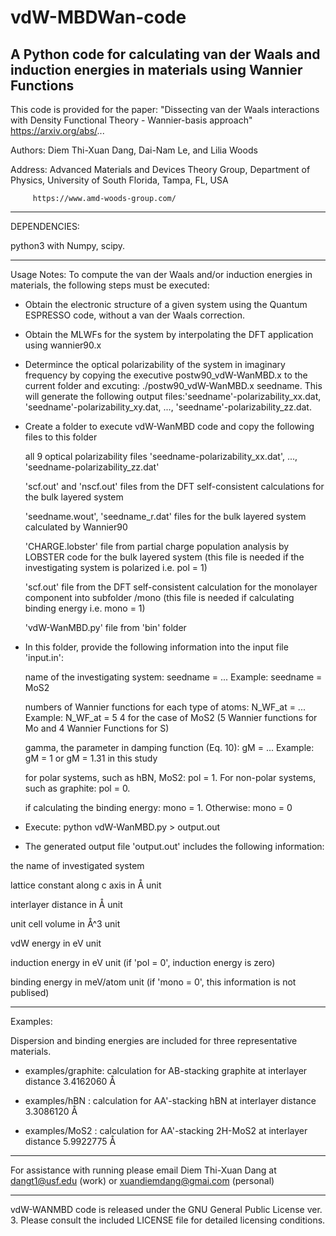 # vdW-MBDWan-code
A Python code for calculating van der Waals and induction energies in materials using Wannier Functions
----------------------------------------------------------------------------------------------------------------------------------

This code is provided for the paper: "Dissecting van der Waals interactions with Density Functional Theory - Wannier-basis approach" 
                                     https://arxiv.org/abs/...

Authors: Diem Thi-Xuan Dang, Dai-Nam Le, and Lilia Woods

Address: Advanced Materials and Devices Theory Group, Department of Physics, University of South Florida, Tampa, FL, USA

         https://www.amd-woods-group.com/
	 
------------------------------------------------------------------------------------------------------------------------------------

DEPENDENCIES:

python3 with Numpy, scipy.

------------------------------------------------------------------------------------------------------------------------------------

Usage Notes:
To compute the van der Waals and/or induction energies in materials, the following steps must be executed:

- Obtain the electronic structure of a given system using the Quantum ESPRESSO code, without a van der Waals correction.

- Obtain the MLWFs for the system by interpolating the DFT application using wannier90.x

- Determince the optical polarizability of the system in imaginary frequency by copying the executive postw90_vdW-WanMBD.x to the current folder and excuting: ./postw90_vdW-WanMBD.x seedname. This will generate the following output files:'seedname'-polarizability_xx.dat, 'seedname'-polarizability_xy.dat, ..., 'seedname'-polarizability_zz.dat.    

- Create a folder to execute vdW-WanMBD code and copy the following files to this folder

  	all 9 optical polarizability files 'seedname-polarizability_xx.dat', ..., 'seedname-polarizability_zz.dat'
  
	'scf.out' and 'nscf.out' files from the DFT self-consistent calculations for the bulk layered system
  
	'seedname.wout', 'seedname_r.dat' files for the bulk layered system calculated by Wannier90
  
	'CHARGE.lobster' file from partial charge population analysis by LOBSTER code for the bulk layered system  (this file is needed if the investigating system is polarized i.e. pol = 1)

  	'scf.out' file from the DFT self-consistent calculation for the monolayer component into subfolder /mono (this file is needed if calculating binding energy i.e. mono = 1)
  
	'vdW-WanMBD.py' file from 'bin' folder
		
- In this folder, provide the following information into the input file 'input.in':

  	name of the investigating system: seedname = ...                      Example: seedname = MoS2
  
	numbers of Wannier functions for each type of atoms: N_WF_at = ...    Example: N_WF_at = 5 4 for the case of MoS2 (5 Wannier functions for Mo and 4 Wannier Functions for S)

	gamma, the parameter in damping function (Eq. 10): gM = ...           Example: gM = 1 or gM = 1.31 in this study

	for polar systems, such as hBN, MoS2: pol = 1. For non-polar systems, such as graphite: pol = 0.

  	if calculating the binding energy: mono = 1. Otherwise: mono = 0
	
- Execute: python vdW-WanMBD.py > output.out

- The generated output file 'output.out' includes the following information:
  
the name of investigated system

lattice constant along c axis in Å unit
  
interlayer distance in Å unit
      
unit cell volume in Å^3 unit
  
vdW energy in eV unit

induction energy in eV unit (if 'pol = 0', induction energy is zero)

binding energy in meV/atom unit (if 'mono = 0', this information is not publised)

---------------------------------------------------------------------------------------------------------------------------------------

Examples:

Dispersion and binding energies are included for three representative materials.
     
- examples/graphite: calculation for AB-stacking graphite at interlayer distance 3.4162060 Å
     
- examples/hBN     : calculation for AA'-stacking hBN     at interlayer distance 3.3086120 Å
     
- examples/MoS2    : calculation for AA'-stacking 2H-MoS2 at interlayer distance 5.9922775 Å
    
----------------------------------------------------------------------------------------------------------------------------------------

For assistance with running please email Diem Thi-Xuan Dang at dangt1@usf.edu (work) or xuandiemdang@gmai.com (personal)

----------------------------------------------------------------------------------------------------------------------------------------

vdW-WANMBD code is released under the GNU General Public License ver. 3. Please consult the included LICENSE file for detailed licensing conditions.


